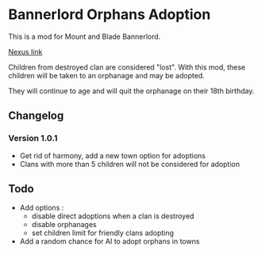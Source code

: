 # Bannerlord Orphans Adoption

This is a mod for Mount and Blade Bannerlord.

[Nexus link](https://www.nexusmods.com/mountandblade2bannerlord/mods/2769/)

Children from destroyed clan are considered "lost".
With this mod, these children will be taken to an orphanage and may be adopted.

They will continue to age and will quit the orphanage on their 18th birthday.

## Changelog
### Version 1.0.1
 - Get rid of harmony, add a new town option for adoptions
 - Clans with more than 5 children will not be considered for adoption

## Todo
 - Add options : 
   - disable direct adoptions when a clan is destroyed
   - disable orphanages
   - set children limit for friendly clans adopting
 - Add a random chance for AI to adopt orphans in towns